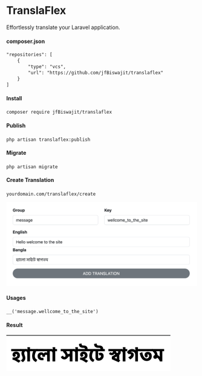 # TranslaFlex

Effortlessly translate your Laravel application.

#### composer.json

```
"repositories": [
    {
        "type": "vcs",
        "url": "https://github.com/jfBiswajit/translaflex"
    }
]

```

#### Install

`composer require jfBiswajit/translaflex`

#### Publish

`php artisan translaflex:publish`

#### Migrate

`php artisan migrate`

#### Create Translation
`yourdomain.com/translaflex/create`

![Create Translation](images/add-translation.png)

#### Usages
`__('message.wellcome_to_the_site')`

#### Result
![Create Translation](images/welcome.png)
